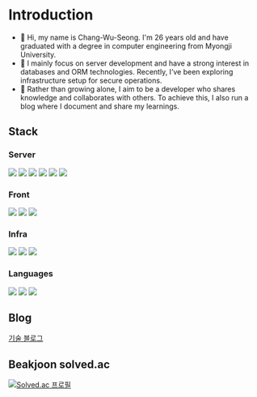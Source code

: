
# Introduction 
* 👋 Hi, my name is Chang-Wu-Seong. I'm 26 years old and have graduated with a degree in computer engineering from Myongji University.
* 👀 I mainly focus on server development and have a strong interest in databases and ORM technologies. Recently, I’ve been exploring infrastructure setup for secure operations.
* 🌱 Rather than growing alone, I aim to be a developer who shares knowledge and collaborates with others. To achieve this, I also run a blog where I document and share my learnings.

## **Stack**

### **Server**  
<img src="http://img.shields.io/badge/springBoot-6DB00E?style=for-the-badge&logo=Spring Boot&logoColor=white"/> <img src="http://img.shields.io/badge/spring-6DB33F?style=for-the-badge&logo=Spring&logoColor=white"/> <img src="http://img.shields.io/badge/springSecurity-6DB00E?style=for-the-badge&logo=Spring Security&logoColor=white"/> <img src="https://img.shields.io/badge/Mysql-4479A1?style=for-the-badge&logo=Mysql&logoColor=white"/> <img src="https://img.shields.io/badge/Redis-DC382D?style=for-the-badge&logo=Redis&logoColor=white"/> <img src="https://img.shields.io/badge/Nginx-009639?style=for-the-badge&logo=Redis&logoColor=white"/>


### **Front**
<img src="https://img.shields.io/badge/HTML5-E34F26?style=for-the-badge&logo=HTML%&logoColor=white"/> <img src="https://img.shields.io/badge/CSS3-1572B6?style=for-the-badge&logo=CSS3%&logoColor=white"/> <img src="http://img.shields.io/badge/react-61DAFB?style=for-the-badge&logo=React&logoColor=white"/>

### **Infra**

<img src="https://img.shields.io/badge/EC2-FF9900?style=for-the-badge&logo=Amazon%20EC2&logoColor=white"/> <img src="https://img.shields.io/badge/RDS-527FFF?style=for-the-badge&logo=Amazon%20RDS&logoColor=white"/>  <img src="https://img.shields.io/badge/Docker-2496ED?style=for-the-badge&logo=Docker&logoColor=white"/>
### **Languages**
<img src="https://img.shields.io/badge/Java-007396?style=for-the-badge&logo=OpenJDK&logoColor=white"/> <img src="https://img.shields.io/badge/JavaScript-F7DF1E?style=for-the-badge&logoJavaScript&logoColor=white"/>
 <img src="https://img.shields.io/badge/Python-3776AB?style=for-the-badge&logo=Python&logoColor=white"/>  
## Blog
[기술 블로그](https://wu-seong.github.io/)

## Beakjoon solved.ac
[![Solved.ac
프로필](http://mazassumnida.wtf/api/generate_badge?boj=jws1228)](https://solved.ac/jws1228)



